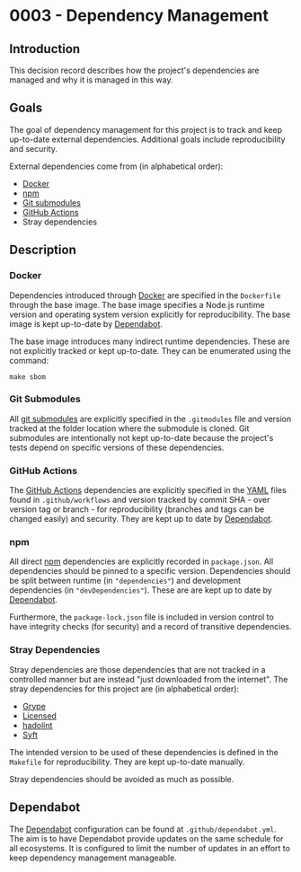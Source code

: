 # 0003 - Dependency Management

## Introduction

This decision record describes how the project's dependencies are managed and
why it is managed in this way.

## Goals

The goal of dependency management for this project is to track and keep
up-to-date external dependencies. Additional goals include reproducibility and
security.

External dependencies come from (in alphabetical order):

- [Docker]
- [npm]
- [Git submodules]
- [GitHub Actions]
- Stray dependencies

## Description

### Docker

Dependencies introduced through [Docker] are specified in the `Dockerfile`
through the base image. The base image specifies a Node.js runtime version and
operating system version explicitly for reproducibility. The base image is kept
up-to-date by [Dependabot].

The base image introduces many indirect runtime dependencies. These are not
explicitly tracked or kept up-to-date. They can be enumerated using the command:

```shell
make sbom
```

### Git Submodules

All [git submodules] are explicitly specified in the `.gitmodules` file and
version tracked at the folder location where the submodule is cloned. Git
submodules are intentionally not kept up-to-date because the project's tests
depend on specific versions of these dependencies.

### GitHub Actions

The [GitHub Actions] dependencies are explicitly specified in the [YAML] files
found in `.github/workflows` and version tracked by commit SHA - over version
tag or branch - for reproducibility (branches and tags can be changed easily)
and security. They are kept up to date by [Dependabot].

### npm

All direct [npm] dependencies are explicitly recorded in `package.json`. All
dependencies should be pinned to a specific version. Dependencies should be
split between runtime (in `"dependencies"`) and development dependencies (in
`"devDependencies"`). These are are kept up to date by [Dependabot].

Furthermore, the `package-lock.json` file is included in version control to have
integrity checks (for security) and a record of transitive dependencies.

### Stray Dependencies

Stray dependencies are those dependencies that are not tracked in a controlled
manner but are instead "just downloaded from the internet". The stray
dependencies for this project are (in alphabetical order):

- [Grype]
- [Licensed]
- [hadolint]
- [Syft]

The intended version to be used of these dependencies is defined in the
`Makefile` for reproducibility. They are kept up-to-date manually.

Stray dependencies should be avoided as much as possible.

## Dependabot

The [Dependabot] configuration can be found at `.github/dependabot.yml`. The aim
is to have Dependabot provide updates on the same schedule for all ecosystems.
It is configured to limit the number of updates in an effort to keep dependency
management manageable.

<!-- External links -->

[dependabot]: https://github.com/dependabot
[docker]: https://www.npmjs.com/
[git submodules]: https://git-scm.com/book/en/v2/Git-Tools-Submodules
[github actions]: https://github.com/features/actions
[grype]: https://github.com/anchore/grype
[hadolint]: https://github.com/hadolint/hadolint
[licensed]: https://github.com/github/licensed
[npm]: https://www.npmjs.com/ "node package manager"
[syft]: https://github.com/anchore/syft
[yaml]: https://yaml.org/
